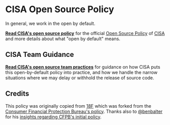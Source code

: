 # CISA Open Source Policy #

In general, we work in the open by default.

**[Read CISA's open source policy](policy.md)** for the official [Open Source Policy](policy.md) of [CISA](https://cisa.gov/) and more details about what "open by default" means.

## CISA Team Guidance ##

**[Read CISA's open source team practices](practice.md)** for guidance on how CISA puts this open-by-default policy into practice, and how we handle the narrow situations where we may delay or withhold the release of source code.

## Credits ##

This policy was originally copied from [18F](https://18f.gsa.gov) which was forked from the [Consumer Financial Protection Bureau's policy](https://github.com/cfpb/source-code-policy). Thanks also to [@benbalter](https://github.com/benbalter) for his [insights regarding CFPB's initial policy](http://ben.balter.com/2012/04/10/whats-missing-from-cfpbs-awesome-new-source-code-policy/).
